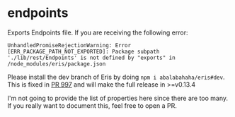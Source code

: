 
# endpoints
Exports Endpoints file. If you are receiving the following error:
```
UnhandledPromiseRejectionWarning: Error [ERR_PACKAGE_PATH_NOT_EXPORTED]: Package subpath './lib/rest/Endpoints' is not defined by "exports" in /node_modules/eris/package.json
```
Please install the dev branch of Eris by doing `npm i abalabahaha/eris#dev`. This is fixed in [PR 997](https://github.com/abalabahaha/eris/pull/997) and will make the full release in >=v0.13.4

I'm not going to provide the list of properties here since there are too many. If you really want to document this, feel free to open a PR.
